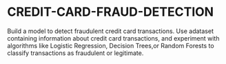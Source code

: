 # CREDIT-CARD-FRAUD-DETECTION

Build a model to detect fraudulent credit card transactions. Use adataset containing information about credit card transactions, and experiment with algorithms like Logistic Regression, Decision Trees,or Random Forests to classify transactions as fraudulent or legitimate.
